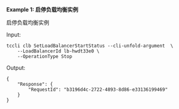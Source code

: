 **Example 1: 启停负载均衡实例**

启停负载均衡实例

Input: 

```
tccli clb SetLoadBalancerStartStatus --cli-unfold-argument  \
    --LoadBalancerId lb-hwdt33e0 \
    --OperationType Stop
```

Output: 
```
{
    "Response": {
        "RequestId": "b3196d4c-2722-4893-8d86-e33136199469"
    }
}
```

